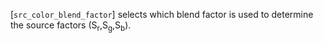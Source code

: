 [`src_color_blend_factor`] selects which blend factor is used to
determine the source factors (S<sub>r</sub>,S<sub>g</sub>,S<sub>b</sub>).